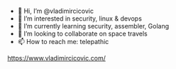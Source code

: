 - 👋 Hi, I’m @vladimircicovic
- 👀 I’m interested in security, linux & devops
- 🌱 I’m currently learning security, assembler, Golang
- 💞️ I’m looking to collaborate on space travels
- 📫 How to reach me: telepathic


https://www.vladimircicovic.com/ 
<!---
vladimircicovic/vladimircicovic is a ✨ special ✨ repository because its `README.md` (this file) appears on your GitHub profile.
You can click the Preview link to take a look at your changes.
--->
